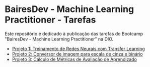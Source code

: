 # BairesDev - Machine Learning Practitioner - Tarefas

Este repositório é dedicado à publicação das tarefas do Bootcamp "BairesDev - Machine Learning Practitioner" na DIO.

- [Projeto 1: Treinamento de Redes Neurais com Transfer Learning](https://github.com/rafosos/dio-ML-BairesDev/tree/main/transfer-learning)
- [Projeto 2: Conversor de imagem para escala de cinza e binário](https://github.com/rafosos/dio-ML-BairesDev/tree/main/color_grey_binary)
- [Projeto 3: Cálculo de Métricas de Avaliação de Aprendizado](https://github.com/rafosos/dio-ML-BairesDev)
